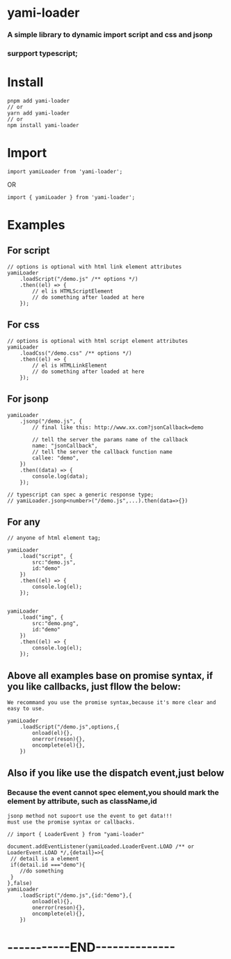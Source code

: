 # yami-loader

### A simple library to dynamic import script and css and jsonp

### surpport typescript;

# Install

```
pnpm add yami-loader
// or
yarn add yami-loader
// or
npm install yami-loader
```

# Import

```
import yamiLoader from 'yami-loader';
```

OR

```
import { yamiLoader } from 'yami-loader';
```

# Examples

## For script

```
// options is optional with html link element attributes
yamiLoader
    .loadScript("/demo.js" /** options */)
    .then((el) => {
        // el is HTMLScriptElement
        // do something after loaded at here
    });

```

## For css

```
// options is optional with html script element attributes
yamiLoader
    .loadCss("/demo.css" /** options */)
    .then((el) => {
        // el is HTMLLinkElement
        // do something after loaded at here
    });
```

## For jsonp

```
yamiLoader
    .jsonp("/demo.js", {
        // final like this: http://www.xx.com?jsonCallback=demo

        // tell the server the params name of the callback
        name: "jsonCallback",
        // tell the server the callback function name
        callee: "demo",
    })
    .then((data) => {
        console.log(data);
    });

// typescript can spec a generic response type;
// yamiLoader.jsonp<number>("/demo.js",...).then(data=>{})

```

## For any

```
// anyone of html element tag;

yamiLoader
    .load("script", {
        src:"demo.js",
        id:"demo"
    })
    .then((el) => {
        console.log(el);
    });


yamiLoader
    .load("img", {
        src:"demo.png",
        id:"demo"
    })
    .then((el) => {
        console.log(el);
    });

```

## Above all examples base on promise syntax, if you like callbacks, just fllow the below:

    We recommand you use the promise syntax,because it's more clear and easy to use.

```
yamiLoader
    .loadScript("/demo.js",options,{
        onload(el){},
        onerror(reson){},
        oncomplete(el){},
    })

```

## Also if you like use the dispatch event,just below

### Because the event cannot spec element,you should mark the element by attribute, such as className,id

    jsonp method not supoort use the event to get data!!!
    must use the promise syntax or callbacks.

```
// import { LoaderEvent } from "yami-loader"

document.addEventListener(yamiLoaded.LoaderEvent.LOAD /** or LoaderEvent.LOAD */,{detail}=>{
 // detail is a element
 if(detail.id ==="demo"){
    //do something
 }
},false)
yamiLoader
    .loadScript("/demo.js",{id:"demo"},{
        onload(el){},
        onerror(reson){},
        oncomplete(el){},
    })

```

# -----------END--------------
